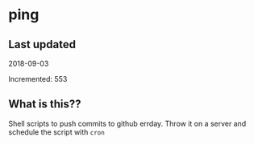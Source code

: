# ping

## Last updated
2018-09-03

Incremented: 553

## What is this??
Shell scripts to push commits to github errday. Throw it on a server and schedule the script with `cron`
